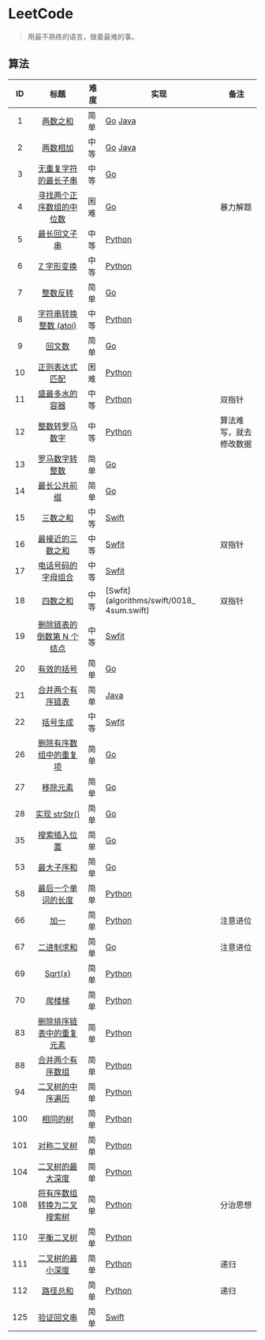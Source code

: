 # LeetCode

> 用最不熟练的语言，做着最难的事。

## 算法

|  ID  |                             标题                             | 难度 | 实现                                                         | 备注                   |
| :--: | :----------------------------------------------------------: | ---- | ------------------------------------------------------------ | ---------------------- |
|  1   |    [两数之和](https://leetcode-cn.com/problems/two-sum/)     | 简单 | [Go](algorithms/golang/0001_two-sum.go) [Java](algorithms/java/0001_two_sum.java) |                        |
|  2   | [两数相加](https://leetcode-cn.com/problems/add-two-numbers/) | 中等 | [Go](algorithms/golang/0002_add-two-numbers.go) [Java](algorithms/java/0003_longest-substring-without-repeating-characters.java) |                        |
|  3   | [无重复字符的最长子串](https://leetcode-cn.com/problems/longest-substring-without-repeating-characters/) | 中等 | [Go](algorithms/golang/0003_longest-substring-without-repeating-characters.go) |                        |
|  4   | [寻找两个正序数组的中位数](https://leetcode-cn.com/problems/median-of-two-sorted-arrays/) | 困难 | [Go](algorithms/golang/0004_median-of-two-sorted-arrays.go)  | 暴力解题               |
|  5   | [最长回文子串](https://leetcode-cn.com/problems/longest-palindromic-substring/) | 中等 | [Python](algorithms/python/0005_longest-palindromic-substring.py) |                        |
|  6   | [Z 字形变换](https://leetcode-cn.com/problems/zigzag-conversion/) | 中等 | [Python](algorithms/python/0006_zigzag-conversion.py)        |                        |
|  7   | [整数反转](https://leetcode-cn.com/problems/reverse-integer/) | 简单 | [Go](algorithms/golang/0007_reverse-integer.go)              |                        |
|  8   | [字符串转换整数 (atoi)](https://leetcode-cn.com/problems/string-to-integer-atoi/) | 中等 | [Python](algorithms/python/0008_string-to-integer-atoi.py)   |                        |
|  9   | [回文数](https://leetcode-cn.com/problems/palindrome-number/) | 简单 | [Go](algorithms/golang/0009_palindrome-number.go)            |                        |
|  10  | [正则表达式匹配](https://leetcode-cn.com/problems/regular-expression-matching/) | 困难 | [Python](algorithms/python/0010_regular-expression-matching.py) |                        |
|  11  | [盛最多水的容器](https://leetcode-cn.com/problems/container-with-most-water/) | 中等 | [Python](algorithms/python/0011_container-with-most-water.py) | 双指针                 |
|  12  | [整数转罗马数字](https://leetcode-cn.com/problems/integer-to-roman/) | 中等 | [Python](algorithms/python/0012_integer-to-roman.py)         | 算法难写，就去修改数据 |
|  13  | [罗马数字转整数](https://leetcode-cn.com/problems/roman-to-integer/) | 简单 | [Go](algorithms/golang/0013_roman-to-integer.go)             |                        |
|  14  | [最长公共前缀](https://leetcode-cn.com/problems/longest-common-prefix/) | 简单 | [Go](algorithms/golang/0014_longest-common-prefix.go)        |                        |
|  15  |      [三数之和](https://leetcode-cn.com/problems/3sum/)      | 中等 | [Swift](algorithms/swift/0015_3sum.swift)                    |                        |
|  16  | [最接近的三数之和](https://leetcode-cn.com/problems/3sum-closest/) | 中等 | [Swfit](algorithms/swift/0016_3sum-closest.swift)            | 双指针                 |
|  17  | [电话号码的字母组合](https://leetcode-cn.com/problems/letter-combinations-of-a-phone-number/) | 中等 | [Swfit](algorithms/swift/0017_letter-combinations-of-a-phone-number.swift) |                        |
|  18  |      [四数之和](https://leetcode-cn.com/problems/4sum/)      | 中等 | [Swfit](algorithms/swift/0018_ 4sum.swift)                   | 双指针                 |
|  19  | [删除链表的倒数第 N 个结点](https://leetcode-cn.com/problems/remove-nth-node-from-end-of-list/) | 中等 | [Swfit](algorithms/swift/0019_remove-nth-node-from-end-of-list.swift) |                        |
|  20  | [有效的括号](https://leetcode-cn.com/problems/valid-parentheses/) | 简单 | [Go](algorithms/golang/0020_valid-parentheses.go)            |                        |
|  21  | [合并两个有序链表](https://leetcode-cn.com/problems/merge-two-sorted-lists/) | 简单 | [Java](algorithms/java/0021_merge-two-sorted-lists.java)     |                        |
|  22  | [括号生成](https://leetcode-cn.com/problems/generate-parentheses/) | 中等 | [Swfit](algorithms/swift/0022_generate-parentheses.swift)    |                        |
|  26  | [删除有序数组中的重复项](https://leetcode-cn.com/problems/remove-duplicates-from-sorted-array/) | 简单 | [Go](algorithms/golang/0026_remove-duplicates-from-sorted-array.go) |                        |
|  27  | [移除元素](https://leetcode-cn.com/problems/remove-element/) | 简单 | [Go](algorithms/golang/0027_remove-element.go)               |                        |
|  28  | [实现 strStr()](https://leetcode-cn.com/problems/implement-strstr/) | 简单 | [Go](algorithms/golang/0028_implement-strstr.go)             |                        |
|  35  | [搜索插入位置](https://leetcode-cn.com/problems/search-insert-position/) | 简单 | [Go](algorithms/golang/0035_search-insert-position.go)       |                        |
|  53  | [最大子序和](https://leetcode-cn.com/problems/maximum-subarray/) | 简单 | [Go](algorithms/golang/0053_maximum-subarray.go)             |                        |
|  58  | [最后一个单词的长度](https://leetcode-cn.com/problems/length-of-last-word/) | 简单 | [Python](algorithms/python/0058_length-of-last-word.py)      |                        |
|  66  |      [加一](https://leetcode-cn.com/problems/plus-one/)      | 简单 | [Python](algorithms/python/0066_plus-one.py)                 | 注意进位               |
|  67  |  [二进制求和](https://leetcode-cn.com/problems/add-binary/)  | 简单 | [Go](algorithms/golang/0067_add-binary.go)                   | 注意进位               |
|  69  |      [Sqrt(x)](https://leetcode-cn.com/problems/sqrtx/)      | 简单 | [Python](algorithms/python/0069_sqrt.py)                     |                        |
|  70  | [爬楼梯](https://leetcode-cn.com/problems/climbing-stairs/)  | 简单 | [Python](algorithms/python/0070_climbing-stairs.py)          |                        |
|  83  | [删除排序链表中的重复元素](https://leetcode-cn.com/problems/remove-duplicates-from-sorted-list/) | 简单 | [Python](algorithms/python/0083_remove-duplicates-from-sorted-list.py) |                        |
|  88  | [合并两个有序数组](https://leetcode-cn.com/problems/merge-sorted-array/) | 简单 | [Python](algorithms/python/0088_merge-sorted-array.py)       |                        |
|  94  | [二叉树的中序遍历](https://leetcode-cn.com/problems/binary-tree-inorder-traversal/) | 简单 | [Python](algorithms/python/0094_binary-tree-inorder-traversal.py) |                        |
| 100  |   [相同的树](https://leetcode-cn.com/problems/same-tree/)    | 简单 | [Python](algorithms/python/0100_same-tree.py)                |                        |
| 101  | [对称二叉树](https://leetcode-cn.com/problems/symmetric-tree/) | 简单 | [Python](algorithms/python/0101_symmetric-tree.py)           |                        |
| 104  | [二叉树的最大深度](https://leetcode-cn.com/problems/maximum-depth-of-binary-tree/) | 简单 | [Python](algorithms/python/0104_maximum-depth-of-binary-tree.py) |                        |
| 108  | [将有序数组转换为二叉搜索树](https://leetcode-cn.com/problems/convert-sorted-array-to-binary-search-tree/) | 简单 | [Python](algorithms/python/0108_convert-sorted-array-to-binary-search-tree.py) | 分治思想               |
| 110  | [平衡二叉树](https://leetcode-cn.com/problems/balanced-binary-tree/) | 简单 | [Python](algorithms/python/0110_balanced-binary-tree.py)     |                        |
| 111  | [二叉树的最小深度](https://leetcode-cn.com/problems/minimum-depth-of-binary-tree/) | 简单 | [Python](algorithms/python/0111_minimum-depth-of-binary-tree.py) | 递归                   |
| 112  |    [路径总和](https://leetcode-cn.com/problems/path-sum/)    | 简单 | [Python](algorithms/python/0112_path-sum.py)                 | 递归                   |
| 125  | [验证回文串](https://leetcode-cn.com/problems/valid-palindrome/) | 简单 | [Swift](algorithms/swift/0125_valid-palindrome.swift)        |                        |

